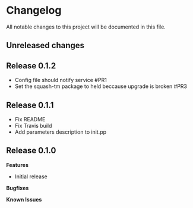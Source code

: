 # Changelog

All notable changes to this project will be documented in this file.

## Unreleased changes ##

## Release 0.1.2

* Config file should notify service #PR1
* Set the squash-tm package to held beccause upgrade is broken #PR3

## Release 0.1.1

* Fix README
* Fix Travis build
* Add parameters description to init.pp

## Release 0.1.0

**Features**

* Initial release

**Bugfixes**

**Known Issues**

